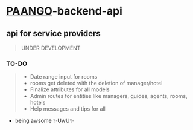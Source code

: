 # [PAANGO](https://paango.org)-backend-api
## api for service providers


>  UNDER DEVELOPMENT

### TO-DO
> - Date range input for rooms
> - rooms get deleted with the deletion of manager/hotel
> - Finalize attributes for all models
> - Admin routes for entities like managers, guides, agents, rooms, hotels
> - Help messages and tips for all 

- being awsome ✨UwU✨


